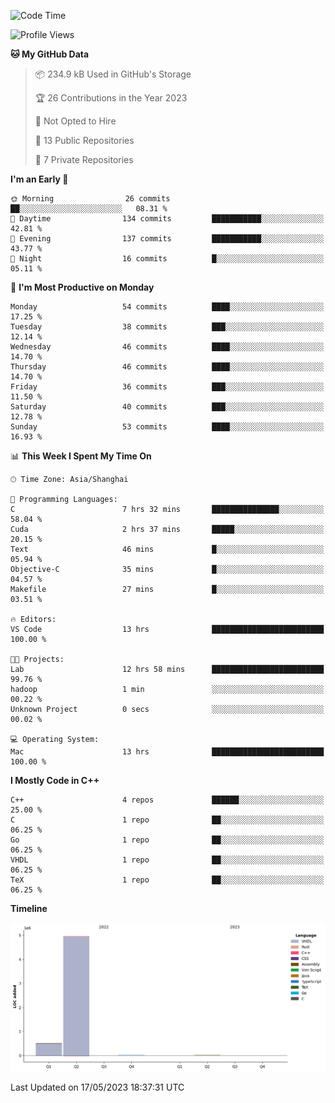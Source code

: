 <!--START_SECTION:waka-->
![Code Time](http://img.shields.io/badge/Code%20Time-56%20hrs%2053%20mins-blue)

![Profile Views](http://img.shields.io/badge/Profile%20Views-1-blue)

**🐱 My GitHub Data** 

> 📦 234.9 kB Used in GitHub's Storage 
 > 
> 🏆 26 Contributions in the Year 2023
 > 
> 🚫 Not Opted to Hire
 > 
> 📜 13 Public Repositories 
 > 
> 🔑 7 Private Repositories 
 > 
**I'm an Early 🐤** 

```text
🌞 Morning                26 commits          ██░░░░░░░░░░░░░░░░░░░░░░░   08.31 % 
🌆 Daytime                134 commits         ███████████░░░░░░░░░░░░░░   42.81 % 
🌃 Evening                137 commits         ███████████░░░░░░░░░░░░░░   43.77 % 
🌙 Night                  16 commits          █░░░░░░░░░░░░░░░░░░░░░░░░   05.11 % 
```
📅 **I'm Most Productive on Monday** 

```text
Monday                   54 commits          ████░░░░░░░░░░░░░░░░░░░░░   17.25 % 
Tuesday                  38 commits          ███░░░░░░░░░░░░░░░░░░░░░░   12.14 % 
Wednesday                46 commits          ████░░░░░░░░░░░░░░░░░░░░░   14.70 % 
Thursday                 46 commits          ████░░░░░░░░░░░░░░░░░░░░░   14.70 % 
Friday                   36 commits          ███░░░░░░░░░░░░░░░░░░░░░░   11.50 % 
Saturday                 40 commits          ███░░░░░░░░░░░░░░░░░░░░░░   12.78 % 
Sunday                   53 commits          ████░░░░░░░░░░░░░░░░░░░░░   16.93 % 
```


📊 **This Week I Spent My Time On** 

```text
🕑︎ Time Zone: Asia/Shanghai

💬 Programming Languages: 
C                        7 hrs 32 mins       ███████████████░░░░░░░░░░   58.04 % 
Cuda                     2 hrs 37 mins       █████░░░░░░░░░░░░░░░░░░░░   20.15 % 
Text                     46 mins             █░░░░░░░░░░░░░░░░░░░░░░░░   05.94 % 
Objective-C              35 mins             █░░░░░░░░░░░░░░░░░░░░░░░░   04.57 % 
Makefile                 27 mins             █░░░░░░░░░░░░░░░░░░░░░░░░   03.51 % 

🔥 Editors: 
VS Code                  13 hrs              █████████████████████████   100.00 % 

🐱‍💻 Projects: 
Lab                      12 hrs 58 mins      █████████████████████████   99.76 % 
hadoop                   1 min               ░░░░░░░░░░░░░░░░░░░░░░░░░   00.22 % 
Unknown Project          0 secs              ░░░░░░░░░░░░░░░░░░░░░░░░░   00.02 % 

💻 Operating System: 
Mac                      13 hrs              █████████████████████████   100.00 % 
```

**I Mostly Code in C++** 

```text
C++                      4 repos             ██████░░░░░░░░░░░░░░░░░░░   25.00 % 
C                        1 repo              ██░░░░░░░░░░░░░░░░░░░░░░░   06.25 % 
Go                       1 repo              ██░░░░░░░░░░░░░░░░░░░░░░░   06.25 % 
VHDL                     1 repo              ██░░░░░░░░░░░░░░░░░░░░░░░   06.25 % 
TeX                      1 repo              ██░░░░░░░░░░░░░░░░░░░░░░░   06.25 % 
```



**Timeline**

![Lines of Code chart](https://raw.githubusercontent.com/xkz0777/xkz0777/master/assets/bar_graph.png)


 Last Updated on 17/05/2023 18:37:31 UTC
<!--END_SECTION:waka-->
